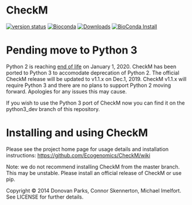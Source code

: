 # CheckM

[![version status](https://img.shields.io/pypi/v/checkm-genome.svg)](https://pypi.python.org/pypi/checkm-genome)
[![Bioconda](https://img.shields.io/conda/vn/bioconda/checkm-genome.svg?color=green)](https://anaconda.org/bioconda/checkm-genome)
[![Downloads](https://pepy.tech/badge/checkm-genome/month)](https://pepy.tech/project/checkm-genome)
[![BioConda Install](https://img.shields.io/conda/dn/bioconda/checkm-genome.svg?style=flag&label=BioConda%20install)](https://anaconda.org/bioconda/checkm-genome)

# Pending move to Python 3

Python 2 is reaching [end of life](https://pythonclock.org/) on January 1, 2020. CheckM has been ported to Python 3 to accomodate deprecation of Python 2. The official CheckM release will be updated to v1.1.x on Dec.1, 2019. CheckM v1.1.x will require Python 3 and there are no plans to support Python 2 moving forward. Apologies for any issues this may cause.

If you wish to use the Python 3 port of CheckM now you can find it on the python3_dev branch of this repository.

# Installing and using CheckM

Please see the project home page for usage details and installation instructions:
https://github.com/Ecogenomics/CheckM/wiki

Note: we do not recommend installing CheckM from the master branch. This may be unstable. Please install an official release of CheckM or use pip.

Copyright © 2014 Donovan Parks, Connor Skennerton, Michael Imelfort. See LICENSE for further details.
